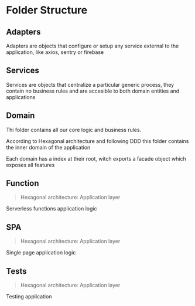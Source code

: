 # Folder Structure

## Adapters

Adapters are objects that configure or setup any service external to the application, like axios, sentry or firebase

## Services

Services are objects that centralize a particular generic process, they contain no business rules and are accesible to both domain entities and applications

## Domain

Thi folder contains all our core logic and business rules.

According to Hexagonal architecture and following DDD this folder contains the inner domain of the application

Each domain has a index at their root, witch exports a facade object which exposes all features

## Function

> Hexagonal architecture: Application layer

Serverless functions application logic

## SPA

> Hexagonal architecture: Application layer

Single page application logic

## Tests

> Hexagonal architecture: Application layer

Testing application
